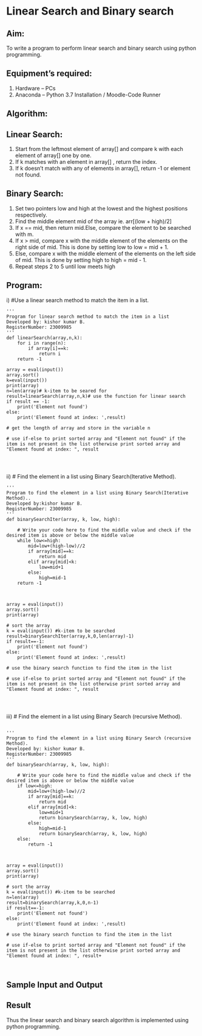 # Linear Search and Binary search
## Aim:
To write a program to perform linear search and binary search using python programming.
## Equipment’s required:
1.	Hardware – PCs
2.	Anaconda – Python 3.7 Installation / Moodle-Code Runner
## Algorithm:
## Linear Search:
1.	Start from the leftmost element of array[] and compare k with each element of array[] one by one.
2.	If k matches with an element in array[] , return the index.
3.	If k doesn’t match with any of elements in array[], return -1 or element not found.
## Binary Search:
1.	Set two pointers low and high at the lowest and the highest positions respectively.
2.	Find the middle element mid of the array ie. arr[(low + high)/2]
3.	If x == mid, then return mid.Else, compare the element to be searched with m.
4.	If x > mid, compare x with the middle element of the elements on the right side of mid. This is done by setting low to low = mid + 1.
5.	Else, compare x with the middle element of the elements on the left side of mid. This is done by setting high to high = mid - 1.
6.	Repeat steps 2 to 5 until low meets high
## Program:
i)	#Use a linear search method to match the item in a list.
```
''' 
Program for linear search method to match the item in a list
Developed by: kishor kumar B.
RegisterNumber: 23009985
'''
def linearSearch(array,n,k):
    for i in range(n):
        if array[i]==k:
            return i
    return -1
    
array = eval(input())
array.sort()
k=eval(input())
print(array)
n=len(array)# k-item to be seared for
result=linearSearch(array,n,k)# use the function for linear search
if result == -1:
    print('Element not found')
else:
    print('Element found at index: ',result)

# get the length of array and store in the variable n

# use if-else to print sorted array and "Element not found" if the item is not present in the list otherwise print sorted array and "Element found at index: ", result




```
ii)	# Find the element in a list using Binary Search(Iterative Method).
```
''' 
Program to find the element in a list using Binary Search(Iterative Method)..
Developed by:kishor kumar B.
RegisterNumber: 23009985
'''
def binarySearchIter(array, k, low, high):
    
    # Write your code here to find the middle value and check if the desired item is above or below the middle value
    while low<=high:
        mid=low+(high-low)//2
        if array[mid]==k:
            return mid
        elif array[mid]<k:
            low=mid+1
        else:
            high=mid-1
    return -1
            
        
    
array = eval(input())
array.sort()
print(array)

# sort the array
k = eval(input()) #k-item to be searched
result=binarySearchIter(array,k,0,len(array)-1)
if result==-1:
    print('Element not found')
else:
    print('Element found at index: ',result)

# use the binary search function to find the item in the list

# use if-else to print sorted array and "Element not found" if the item is not present in the list otherwise print sorted array and "Element found at index: ", result




```
iii)	# Find the element in a list using Binary Search (recursive Method).
```

''' 
Program to find the element in a list using Binary Search (recursive Method).
Developed by: kishor kumar B.
RegisterNumber: 23009985
'''
def binarySearch(array, k, low, high):
    
    # Write your code here to find the middle value and check if the desired item is above or below the middle value
    if low<=high:
        mid=low+(high-low)//2
        if array[mid]==k:
            return mid
        elif array[mid]<k:
            low=mid+1
            return binarySearch(array, k, low, high)
        else:
            high=mid-1
            return binarySearch(array, k, low, high)
    else:
        return -1
            
        
    
array = eval(input())
array.sort()
print(array)

# sort the array
k = eval(input()) #k-item to be searched
n=len(array)
result=binarySearch(array,k,0,n-1)
if result==-1:
    print('Element not found')
else:
    print('Element found at index: ',result)

# use the binary search function to find the item in the list

# use if-else to print sorted array and "Element not found" if the item is not present in the list otherwise print sorted array and "Element found at index: ", result+



```
## Sample Input and Output






## Result
Thus the linear search and binary search algorithm is implemented using python programming.